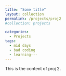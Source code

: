 ```yaml
---
title: "Some title"
layout: collection
permalink: /projects/proj2
#collection: projects

categories:
  - Projects
tags:
  - mid days
  - bad coding
  - learning---
---
```


This is the content of proj 2.